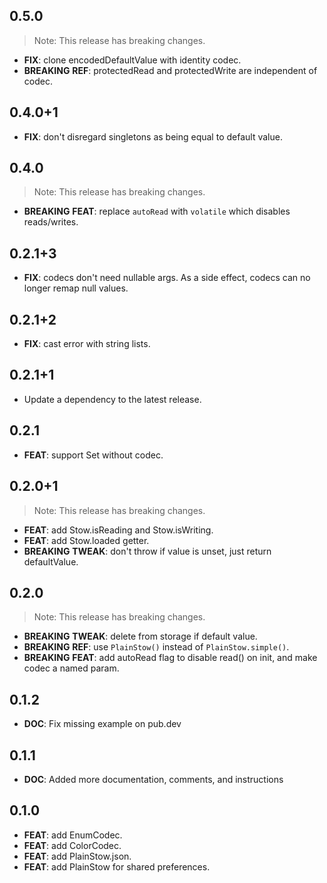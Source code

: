 ## 0.5.0

> Note: This release has breaking changes.

 - **FIX**: clone encodedDefaultValue with identity codec.
 - **BREAKING** **REF**: protectedRead and protectedWrite are independent of codec.

## 0.4.0+1

 - **FIX**: don't disregard singletons as being equal to default value.

## 0.4.0

> Note: This release has breaking changes.

 - **BREAKING** **FEAT**: replace `autoRead` with `volatile` which disables reads/writes.

## 0.2.1+3

 - **FIX**: codecs don't need nullable args.
   As a side effect, codecs can no longer remap null values.

## 0.2.1+2

 - **FIX**: cast error with string lists.

## 0.2.1+1

 - Update a dependency to the latest release.

## 0.2.1

 - **FEAT**: support Set<String> without codec.

## 0.2.0+1

> Note: This release has breaking changes.

 - **FEAT**: add Stow.isReading and Stow.isWriting.
 - **FEAT**: add Stow.loaded getter.
 - **BREAKING** **TWEAK**: don't throw if value is unset, just return defaultValue.

## 0.2.0

> Note: This release has breaking changes.

 - **BREAKING** **TWEAK**: delete from storage if default value.
 - **BREAKING** **REF**: use `PlainStow()` instead of `PlainStow.simple()`.
 - **BREAKING** **FEAT**: add autoRead flag to disable read() on init, and make codec a named param.

## 0.1.2

 - **DOC**: Fix missing example on pub.dev

## 0.1.1

 - **DOC**: Added more documentation, comments, and instructions

## 0.1.0

 - **FEAT**: add EnumCodec.
 - **FEAT**: add ColorCodec.
 - **FEAT**: add PlainStow.json.
 - **FEAT**: add PlainStow for shared preferences.


